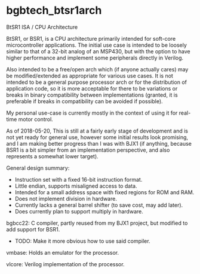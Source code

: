 # bgbtech_btsr1arch
BtSR1 ISA / CPU Architecture

BtSR1, or BSR1, is a CPU architecture primarily intended for soft-core microcontroller applications.
The initial use case is intended to be loosely similar to that of a 32-bit analog of an MSP430, but with the option to
have higher performance and implement some peripherals directly in Verilog.

Also intended to be a free/open arch which (if anyone actually cares) may be modified/extended as appropriate for various
use cases. It is not intended to be a general purpose processor arch or for the distribution of application code, so it is
more acceptable for there to be variations or breaks in binary compatibility between implementations (granted, it is
preferable if breaks in compatibility can be avoided if possible).

My personal use-case is currently mostly in the context of using it for real-time motor control.

As of 2018-05-20, This is still at a fairly early stage of development and is not yet ready for general use, however some
initial results look promising, and I am making better progress than I was with BJX1 (if anything, because BSR1 is a bit simpler
from an implementation perspective, and also represents a somewhat lower target).


General design summary:
* Instruction set with a fixed 16-bit instruction format.
* Little endian, supports misaligned access to data.
* Intended for a small address space with fixed regions for ROM and RAM.
* Does not implement division in hardware.
* Currently lacks a general barrel shifter (to save cost, may add later).
* Does currently plan to support multiply in hardware.


bgbcc22: C compiler, partly reused from my BJX1 project, but modified to add support for BSR1.
* TODO: Make it more obvious how to use said compiler.

vmbase: Holds an emulator for the processor.

vlcore: Verilog implementation of the processor.
